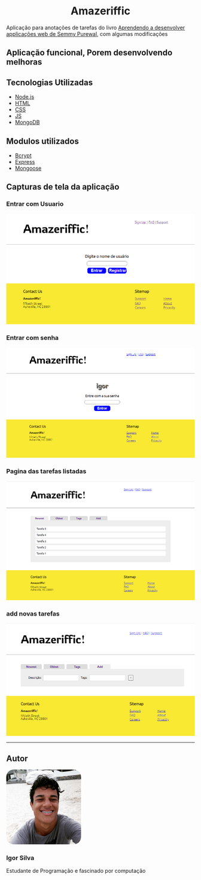<h1 align="center">Amazeriffic</h1>
<p aign="center">Aplicação para anotações de tarefas do livro <a href="http://learningwebappdev.com/">Aprendendo a desenvolver applicações web de Semmy Purewal</a>, com algumas modificações</p>
<h2>Aplicação funcional, Porem desenvolvendo melhoras</h2>
<h2>Tecnologias Utilizadas</h2>
<ul>
  <li><a href="https://nodejs.org/en/">Node.js</a></li>
  <li><a href="https://developer.mozilla.org/pt-BR/docs/Web/HTML">HTML</a></li>
  <li><a href="https://developer.mozilla.org/pt-BR/docs/Web/CSS">CSS</a></li>
  <li><a href="https://developer.mozilla.org/pt-BR/docs/Web/JavaScript">JS</a></li>
  <li><a href="https://www.mongodb.com/">MongoDB</a></li>
</ul>
<h2>Modulos utilizados</h2>
<ul>
  <li><a href="https://www.npmjs.com/package/bcrypt">Bcrypt</a></li>
  <li><a href="https://www.npmjs.com/package/express">Express</a></li>
  <li><a href="https://www.npmjs.com/package/mongoose">Mongoose</a></li>
</ul>
<h2>Capturas de tela da aplicação</h2>
<h3>Entrar com Usuario</h3>
<img src="readme/teladelogin.png" alt="tela de Login">
<h3>Entrar com senha</h3>
<img src="readme/teladelogin2.png" alt="tela de Login">
<h3>Pagina das tarefas listadas</h3>
<img src="readme/tarefas.png" alt="tela das tarefas listadas">
<h3>add novas tarefas</h3>
<img src="readme/novastarefas.png" alt="tela para adicionar novas tarefas">
<hr>
<h2>Autor</h2>
<img src="readme/autor.jpg" width="200" style="border-radius:20px;"alt="foto do autor">
<h3>Igor Silva</h3>
<p>Estudante de Programação e fascinado por computação</p>
